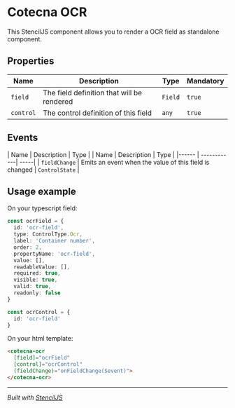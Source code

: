 # Cotecna OCR
This StencilJS component allows you to render a OCR field as standalone component.


## Properties

| Name | Description | Type | Mandatory |
| -------- | --------------- | -------- | ----------- |
| `field` | The field definition that will be rendered | `Field` | `true` |
| `control` | The control definition of this field | `any` | `true` |

## Events
| Name | Description | Type |
| Name | Description | Type |
|------ | ------------| -----|
| `fieldChange` | Emits an event when the value of this field is changed | `ControlState` |

## Usage example
On your typescript field:
```ts
const ocrField = {
  id: 'ocr-field',
  type: ControlType.Ocr,
  label: 'Container number',
  order: 2,
  propertyName: 'ocr-field',
  value: [],
  readableValue: [],
  required: true,
  visible: true,
  valid: true,
  readonly: false
}

const ocrControl = {
  id: 'ocr-field'
}
```
On your html template:
```html
<cotecna-ocr
  [field]="ocrField"
  [control]="ocrControl"
  (fieldChange)="onFieldChange($event)">
</cotecna-ocr>
```

----------------------------------------------

*Built with [StencilJS](https://stenciljs.com/)*
